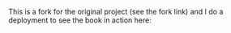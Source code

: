 This is a fork for the original project (see the fork link) and I do a deployment to see the book in action here: 
